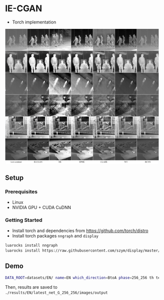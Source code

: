 # IE-CGAN
- Torch implementation

<img src="imgs/img1.png" width="900px"/>


## Setup

### Prerequisites
- Linux
- NVIDIA GPU + CUDA CuDNN

### Getting Started
- Install torch and dependencies from https://github.com/torch/distro
- Install torch packages `nngraph` and `display`
```bash
luarocks install nngraph
luarocks install https://raw.githubusercontent.com/szym/display/master/display-scm-0.rockspec
```

## Demo
```bash
DATA_ROOT=datasets/EN/ name=EN which_direction=BtoA phase=256_256 th test.lua
```
Then, results are saved to `./results/EN/latest_net_G_256_256/images/output`
